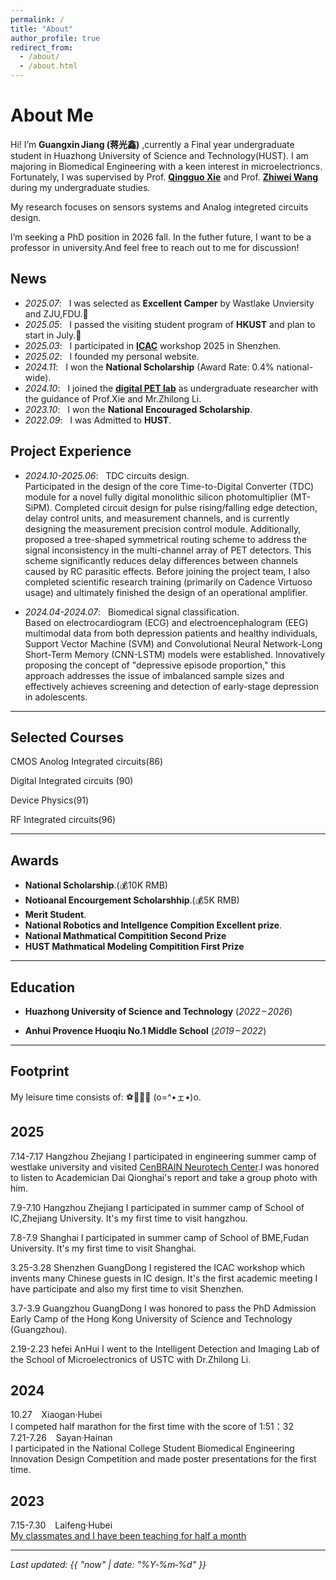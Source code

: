 ```yaml
---
permalink: /
title: "About"
author_profile: true
redirect_from:
  - /about/
  - /about.html
---
```


# About Me

Hi! I’m **Guangxin Jiang (蒋光鑫)** ,currently a Final year undergraduate student in Huazhong University of Science and Technology(HUST). I am majoring in Biomedical Engineering with a keen interest in microelectrioncs.
Fortunately, I was supervised by Prof. [**Qingguo Xie**](https://sme.ustc.edu.cn/2023/0822/c30996a610384/) and Prof. [**Zhiwei Wang**](http://faculty.hust.edu.cn/WANGZHIWEI/zh_CN/index.htm) during my undergraduate studies.

My research focuses on sensors systems and Analog integreted circuits design.

I’m seeking a PhD position in 2026 fall. In the futher future, I want to be a professor in university.And feel free to reach out to me for discussion!


## News
- *2025.07*: &nbsp; I was selected as **Excellent Camper** by Wastlake Unviersity and ZJU,FDU.🤗 
- *2025.05*: &nbsp; I passed the visiting student program of **HKUST** and plan to start in July.💪
- *2025.03*: &nbsp; I participated in [**ICAC**](https://icacworkshop.cn/) workshop 2025 in Shenzhen.
- *2025.02*: &nbsp; I founded my personal website.
- *2024.11*: &nbsp; I won the **National Scholarship**  (Award Rate: 0.4% national-wide).
- *2024.10*: &nbsp; I joined the [**digital PET lab**](https://petlab.hust.edu.cn/) as undergraduate researcher with the guidance of Prof.Xie and Mr.Zhilong Li.
- *2023.10*: &nbsp; I won the **National Encouraged Scholarship**.
- *2022.09*: &nbsp; I was Admitted to **HUST**.


## Project Experience
- *2024.10-2025.06*: &nbsp; TDC circuits design.  
Participated in the design of the core Time-to-Digital Converter (TDC) module for a novel fully digital monolithic silicon photomultiplier (MT-SiPM). Completed circuit design for pulse rising/falling edge detection, delay control units, and measurement channels, and is currently designing the measurement precision control module. Additionally, proposed a tree-shaped symmetrical routing scheme to address the signal inconsistency in the multi-channel array of PET detectors. This scheme significantly reduces delay differences between channels caused by RC parasitic effects.
Before joining the project team, I also completed scientific research training (primarily on Cadence Virtuoso usage) and ultimately finished the design of an operational amplifier.

- *2024.04-2024.07*: &nbsp; Biomedical signal classification.  
Based on electrocardiogram (ECG) and electroencephalogram (EEG) multimodal data from both depression patients and healthy individuals, Support Vector Machine (SVM) and Convolutional Neural Network-Long Short-Term Memory (CNN-LSTM) models were established. Innovatively proposing the concept of "depressive episode proportion," this approach addresses the issue of imbalanced sample sizes and effectively achieves screening and detection of early-stage depression in adolescents.

---

## Selected Courses
CMOS Anolog Integrated circuits(86)  

Digital Integrated circuits (90)  

Device Physics(91)  

RF Integrated circuits(96)  

---

## Awards

- **National Scholarship**.(💰10K RMB)
- **Notioanal Encourgement Scholarshhip**.(💰5K RMB)
- **Merit Student**.
- **National Robotics and Intellgence Compition Excellent prize**.
- **National Mathmatical Compitition Second Prize**
- **HUST Mathmatical Modeling Compitition First Prize**

---

## Education

- **Huazhong University of Science and Technology** (*2022 – 2026*)

- **Anhui Provence Huoqiu No.1 Middle School** (*2019 – 2022*)

---

## Footprint
My leisure time consists of: ⚽🏸🏃💤‍ (o=^•ェ•)o.

2025
--
7.14-7.17  Hangzhou Zhejiang
I participated in engineering summer camp of westlake university and visited [CenBRAIN Neurotech Center](https://cenbrain.westlake.edu.cn/index.htm).I was honored to listen to Academician Dai Qionghai's report and take a group photo with him.

7.9-7.10  Hangzhou Zhejiang
I participated in summer camp of School of IC,Zhejiang University. It's my first time to visit hangzhou. 

7.8-7.9  Shanghai
I participated in summer camp of School of BME,Fudan University. It's my first time to visit Shanghai. 

3.25-3.28  Shenzhen GuangDong
I registered the ICAC workshop which invents many Chinese guests in IC design. It's the first academic meeting I have participate and also my first time to visit Shenzhen. 

3.7-3.9 Guangzhou GuangDong
I was honored to pass the PhD Admission Early Camp of the Hong Kong University of Science and Technology (Guangzhou).

2.19-2.23 hefei AnHui 
I went to the Intelligent Detection and Imaging Lab of the School of Microelectronics of USTC with Dr.Zhilong Li.
 
2024
--
10.27 &ensp; Xiaogan·Hubei  
I competed half marathon for the first time with the score of 1:51：32  
7.21-7.26   &ensp; Sayan·Hainan  
I participated in the National College Student Biomedical Engineering Innovation Design Competition and made poster presentations for the first time.


2023
--  
7.15-7.30   &ensp;  Laifeng·Hubei  
[My classmates and I have been teaching for half a month](https://mp.weixin.qq.com/s/d3KV-QBX14pxWGJZ6jlsLw)

---


*Last updated: {{ "now" | date: "%Y‑%m‑%d" }}*
